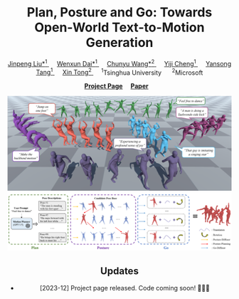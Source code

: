 <div align="center">
<h1>
  Plan, Posture and Go: Towards Open-World Text-to-Motion Generation
</h1>

<div>
    <a href="https://moonsliu.github.io/">
        Jinpeng Liu*<sup>1</sup>
    </a>&emsp;
    <!-- </br>Tsinghua University -->
    <a href="https://github.com/Dai-Wenxun">
        Wenxun Dai*<sup>1</sup>
    </a>&emsp;
    <!-- </br>Tsinghua University -->
    <a href="https://www.chunyuwang.org/">
        Chunyu Wang*<sup>2</sup>
    </a>&emsp;
    <!-- </br>Tsinghua University -->
    <a href="https://www.linkedin.com/in/yiji-cheng-a8b922213/">
        Yiji Cheng<sup>1</sup>
    </a>&emsp;
    <!-- </br>Tsinghua University -->
    <a href="https://andytang15.github.io/">
        Yansong Tang<sup>1</sup>
    </a>&emsp;
    <!-- </br>Tsinghua University -->
    <a href="https://www.microsoft.com/en-us/research/people/xtong/">
        Xin Tong<sup>2</sup>
    </a>
    <!-- </br>Tsinghua University -->
    </li>&emsp;
    <sup>1</sup>Tsinghua University &nbsp;&nbsp;&nbsp;&nbsp; <sup>2</sup>Microsoft
</div>

<strong><a href='https://moonsliu.github.io/Pro-Motion/' target='_blank'>Project Page</a></strong>&emsp;
<strong><a href=''>Paper</a></strong>&emsp;

![teaser](images/teaser.png)
![pipeline](images/pipeline.png)

## Updates
- [2023-12] Project page released. Code coming soon! :running::running::running: